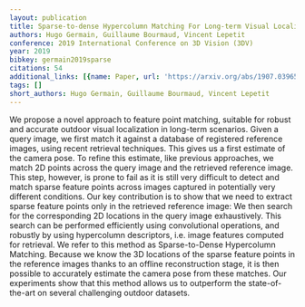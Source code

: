 ```yaml
---
layout: publication
title: Sparse-to-dense Hypercolumn Matching For Long-term Visual Localization
authors: Hugo Germain, Guillaume Bourmaud, Vincent Lepetit
conference: 2019 International Conference on 3D Vision (3DV)
year: 2019
bibkey: germain2019sparse
citations: 54
additional_links: [{name: Paper, url: 'https://arxiv.org/abs/1907.03965'}]
tags: []
short_authors: Hugo Germain, Guillaume Bourmaud, Vincent Lepetit
---
```

We propose a novel approach to feature point matching, suitable for robust
and accurate outdoor visual localization in long-term scenarios. Given a query
image, we first match it against a database of registered reference images,
using recent retrieval techniques. This gives us a first estimate of the camera
pose. To refine this estimate, like previous approaches, we match 2D points
across the query image and the retrieved reference image. This step, however,
is prone to fail as it is still very difficult to detect and match sparse
feature points across images captured in potentially very different conditions.
Our key contribution is to show that we need to extract sparse feature points
only in the retrieved reference image: We then search for the corresponding 2D
locations in the query image exhaustively. This search can be performed
efficiently using convolutional operations, and robustly by using hypercolumn
descriptors, i.e. image features computed for retrieval. We refer to this
method as Sparse-to-Dense Hypercolumn Matching. Because we know the 3D
locations of the sparse feature points in the reference images thanks to an
offline reconstruction stage, it is then possible to accurately estimate the
camera pose from these matches. Our experiments show that this method allows us
to outperform the state-of-the-art on several challenging outdoor datasets.